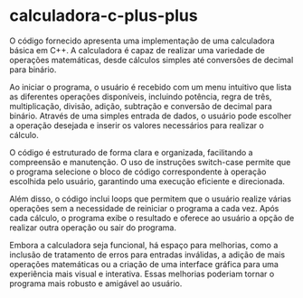 # calculadora-c-plus-plus

O código fornecido apresenta uma implementação de uma calculadora básica em C++. A calculadora é capaz de realizar uma variedade de operações matemáticas, desde cálculos simples até conversões de decimal para binário.

Ao iniciar o programa, o usuário é recebido com um menu intuitivo que lista as diferentes operações disponíveis, incluindo potência, regra de três, multiplicação, divisão, adição, subtração e conversão de decimal para binário. Através de uma simples entrada de dados, o usuário pode escolher a operação desejada e inserir os valores necessários para realizar o cálculo.

O código é estruturado de forma clara e organizada, facilitando a compreensão e manutenção. O uso de instruções switch-case permite que o programa selecione o bloco de código correspondente à operação escolhida pelo usuário, garantindo uma execução eficiente e direcionada.

Além disso, o código inclui loops que permitem que o usuário realize várias operações sem a necessidade de reiniciar o programa a cada vez. Após cada cálculo, o programa exibe o resultado e oferece ao usuário a opção de realizar outra operação ou sair do programa.

Embora a calculadora seja funcional, há espaço para melhorias, como a inclusão de tratamento de erros para entradas inválidas, a adição de mais operações matemáticas ou a criação de uma interface gráfica para uma experiência mais visual e interativa. Essas melhorias poderiam tornar o programa mais robusto e amigável ao usuário.
